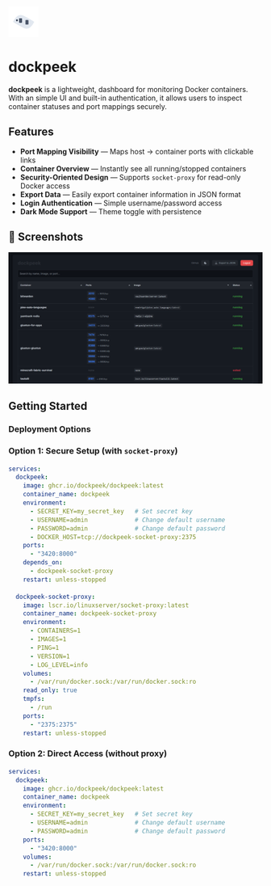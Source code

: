 <a href="https://github.com/dockpeek/dockpeek">
  <img src="static/logo_2.svg" alt="dockpeek logo" width="60" height="60" />
</a>

# dockpeek

**dockpeek** is a lightweight, dashboard for monitoring Docker containers. With an simple UI and built-in authentication, it allows users to inspect container statuses and port mappings securely.

## Features

* **Port Mapping Visibility** — Maps host → container ports with clickable links
* **Container Overview** — Instantly see all running/stopped containers
* **Security-Oriented Design** — Supports `socket-proxy` for read-only Docker access
* **Export Data** — Easily export container information in JSON format
* **Login Authentication** — Simple username/password access
* **Dark Mode Support** — Theme toggle with persistence
## 📸 Screenshots

<p align="left">
  <img src="screenshot.png" alt="Night mode" width="800" />
</p>

## Getting Started

### Deployment Options

###  Option 1: Secure Setup (with `socket-proxy`)

```yaml
services:
  dockpeek:
    image: ghcr.io/dockpeek/dockpeek:latest
    container_name: dockpeek
    environment:
      - SECRET_KEY=my_secret_key   # Set secret key
      - USERNAME=admin             # Change default username
      - PASSWORD=admin             # Change default password
      - DOCKER_HOST=tcp://dockpeek-socket-proxy:2375
    ports:
      - "3420:8000"
    depends_on:
      - dockpeek-socket-proxy
    restart: unless-stopped

  dockpeek-socket-proxy:
    image: lscr.io/linuxserver/socket-proxy:latest
    container_name: dockpeek-socket-proxy
    environment:
      - CONTAINERS=1
      - IMAGES=1
      - PING=1
      - VERSION=1
      - LOG_LEVEL=info
    volumes:
      - /var/run/docker.sock:/var/run/docker.sock:ro
    read_only: true
    tmpfs:
      - /run
    ports:
      - "2375:2375"
    restart: unless-stopped
```

### Option 2: Direct Access (without proxy)

```yaml
services:
  dockpeek:
    image: ghcr.io/dockpeek/dockpeek:latest
    container_name: dockpeek
    environment:
      - SECRET_KEY=my_secret_key   # Set secret key
      - USERNAME=admin             # Change default username
      - PASSWORD=admin             # Change default password
    ports:
      - "3420:8000"
    volumes:
      - /var/run/docker.sock:/var/run/docker.sock:ro
    restart: unless-stopped
```
